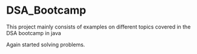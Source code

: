 # DSA_Bootcamp

This project mainly consists of examples on different topics covered in the DSA bootcamp in java

Again started solving problems.
